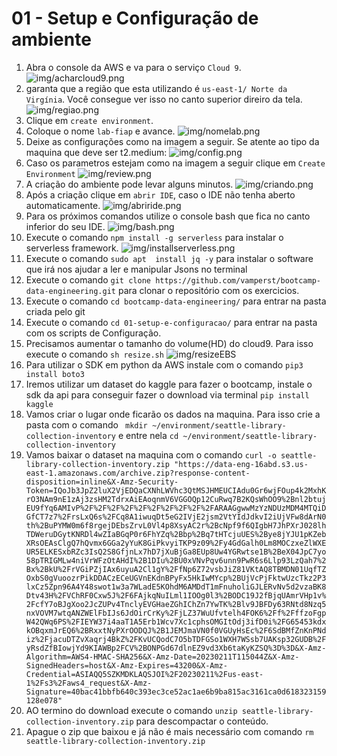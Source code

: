 # 01 - Setup e Configuração de ambiente


 1. Abra o console da AWS e va para o serviço `Cloud 9`.
   ![img/acharcloud9.png](img/acharcloud9.png)
1. garanta que a região que esta utilizando é `us-east-1/ Norte da Virgínia`. Você consegue ver isso no canto superior direiro da tela.
    ![img/regiao.png](img/regiao.png)
 2. Clique em `create environment`.
 3. Coloque o nome `lab-fiap` e avance.
 ![img/nomelab.png](img/nomelab.png)
 5. Deixe as configurações como na imagem a seguir. Se atente ao tipo da maquina que deve ser t2.medium:
![img/config.png](img/config.png)
 6. Caso os parametros estejam como na imagem a seguir clique em `Create Environment`
   ![img/review.png](img/review.png)
 7. A criação do ambiente pode levar alguns minutos.
![img/criando.png](img/criando.png)
 8. Após a criação clique em `abrir IDE`, caso o IDE não tenha aberto automaticamente.
   ![img/abriride.png](img/abriride.png)
9. Para os próximos comandos utilize o console bash que fica no canto inferior do seu IDE.
   ![img/bash.png](img/bash.png)
10. Execute o comando `npm install -g serverless` para instalar o serverless framework.
    ![img/installserverless.png](img/installserverless.png)
11. Execute o comando `sudo apt  install jq -y` para instalar o software que irá nos ajudar a ler e manipular Jsons no terminal
12. Execute o comando `git clone https://github.com/vamperst/bootcamp-data-engineering.git` para clonar o repositório com os exercicios.
13. Execute o comando `cd bootcamp-data-engineering/` para entrar na pasta criada pelo git
14. Execute o comando `cd 01-setup-e-configuracao/` para entrar na pasta com os scripts de Configuração.
15. Precisamos aumentar o tamanho do volume(HD) do cloud9. Para isso execute o comando  `sh resize.sh`
   ![img/resizeEBS](img/resizeEBS.png)
16. Para utilizar o SDK em python da AWS instale com o comando `pip3 install boto3`
17. Iremos utilizar um dataset do kaggle para fazer o bootcamp, instale o sdk da api para conseguir fazer o download via terminal `pip install kaggle`
25. Vamos criar o lugar onde ficarão os dados na maquina. Para isso crie a pasta com o comando ` mkdir ~/environment/seattle-library-collection-inventory` e entre nela `cd ~/environment/seattle-library-collection-inventory`
26. Vamos baixar o dataset na maquina com o comando `curl -o seattle-library-collection-inventory.zip "https://data-eng-16abd.s3.us-east-1.amazonaws.com/archive.zip?response-content-disposition=inline&X-Amz-Security-Token=IQoJb3JpZ2luX2VjEDQaCXNhLWVhc3QtMSJHMEUCIAdu0Gr6wjFOup4k2MxhKrO3NAm9nE1zAj3zsHM2TdrxAiEAoqnmV6VGGOQp12CuRwq7B2KQsWhOO9%2Bnl2btujEU9fYq6AMIvP%2F%2F%2F%2F%2F%2F%2F%2F%2F%2FARAAGgwwMzYzNDUzMDM4MTQiDGfCT7z7%2FrsLxQ6s%2FCq8A1iwuqDt5eG2IVjE2jsm2VtYIdJdkvI2iUjVFw8dArN0th%2BuPYMW0m6f8rgejDEbsZrvL0Vl4p8XsyAC2r%2BcNpf9f6QIgbH7JhPXrJ028lhTDWeruDGytKNRDl4wZIaBGqP0r6FhYZq%2Bbp%2Bq7tHTcjuUES%2Bye8jYJU1pKZebXRsOEAsClgQ7hQvmx6GGa2yYuK8GiPkvyiTKP9z09%2Fy4GdGalh0Lm8MOCzxeZlWXEUR5ELKESxbRZc3IsQ2S8GfjnLx7hD7jXuBjGa8EUp8Uw4YGRwtse1B%2BeX04JpC7yo58pTRIGMLw4niVrWFzOtAHdI%2B1DIu%2BU0xVNvPqv6unn9PwR6s6Llp93LzQah7%2Bx%2BkU%2FrVGiPZjIAx6uyuA2Cl1gY%2FfNp6Z72vsbJiZ81VKtAQ8TBMDN01UqfTZOxbS0gVuoozrPikDDACzECeUGVnEKdnBPyFx5HkIwMYcp%2BUjVcPjFktwUzcTkz2P3lxCz5Zpn96A4Y48swot1w3a7WLadE5KOhdM6AMDdT1mFnuholiGJLERvNv5d2vzaBK8Dtv43H%2FVChRF0Cxw5J%2F6FAjkqNuILml1IOOg0l3%2BODC19J2fBjqUAmrVHp1v%2FcfY7oBJgXoo2JcZUPv4TnclyEVGHaeZGhIChZn7YwTK%2Blv9JBFDy63RNtd8Nzq5nxVOVM7wtqANZWElFbIJs6JdOirCrKy%2FjLZ37WuUfvtelh4FOK6%2Ff%2FffzoFgpW42QWq6PS%2FIEYW37i4aaT1A5Erb1Wcv7Xc1cphsOMGItOdj3ifD0i%2FG65453kdxkOBqxmJrEQ6%2BRxxtNyPXrOODQJ%2B1JEMJmaVN0f0VGUyHsEc%2F6SdBMfZnKnPNdiz%2FjacuDTZvXaqrj4BkZ%2FKvUCQodC7O5bTDFGSo1WXH7WSsb7UAKsp32GUDB%2FyRsdZfBIowjYd9KIAWBp2FCV%2BONPGd67dlnEZ9vd3Xb6taKyKZSQ%3D%3D&X-Amz-Algorithm=AWS4-HMAC-SHA256&X-Amz-Date=20230211T115044Z&X-Amz-SignedHeaders=host&X-Amz-Expires=43200&X-Amz-Credential=ASIAQQ5SZKMDKLAQSJOI%2F20230211%2Fus-east-1%2Fs3%2Faws4_request&X-Amz-Signature=40bac41bbfb640c393ec3ce52ac1ae6b9ba815ac3161ca0d618323159128e078"
`
27. AO termino do download execute o comando `unzip seattle-library-collection-inventory.zip` para descompactar o conteúdo.
28. Apague o zip que baixou e já não é mais necessário com comando `rm seattle-library-collection-inventory.zip`


